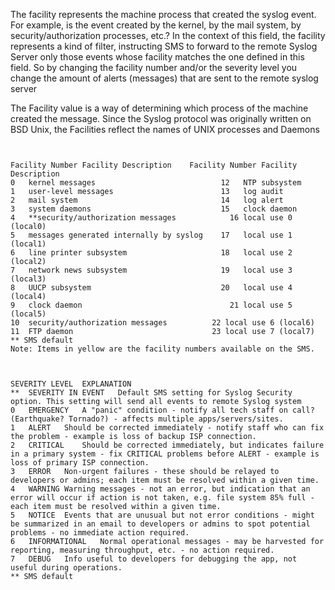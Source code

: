 The facility represents the machine process that created the syslog event. For example, is the event created by the kernel, by the mail system, by security/authorization processes, etc.? In the context of this field, the facility represents a kind of filter, instructing SMS to forward to the remote Syslog Server only those events whose facility matches the one defined in this field. So by changing the facility number and/or the severity level you change the amount of alerts (messages) that are sent to the remote syslog server

The Facility value is a way of determining which process of the machine created the message. Since the Syslog protocol was originally written on BSD Unix, the Facilities reflect the names of UNIX processes and Daemons

```


Facility Number	Facility Description	Facility Number	Facility Description
0	kernel messages	                           12	NTP subsystem
1	user-level messages	                       13	log audit
2	mail system	                               14	log alert
3	system daemons	                           15	clock daemon
4	**security/authorization messages	         16	local use 0 (local0)
5	messages generated internally by syslog	   17	local use 1 (local1)
6	line printer subsystem	                   18	local use 2 (local2)
7	network news subsystem	                   19	local use 3 (local3)
8	UUCP subsystem	                           20	local use 4 (local4)
9	clock daemon	                             21	local use 5 (local5)
10	security/authorization messages	         22	local use 6 (local6)
11	FTP daemon	                             23	local use 7 (local7)
** SMS default
Note: Items in yellow are the facility numbers available on the SMS.



SEVERITY LEVEL	EXPLANATION
**	SEVERITY IN EVENT	Default SMS setting for Syslog Security option. This setting will send all events to remote Syslog system
0	EMERGENCY	A "panic" condition - notify all tech staff on call? (Earthquake? Tornado?) - affects multiple apps/servers/sites.
1	ALERT	Should be corrected immediately - notify staff who can fix the problem - example is loss of backup ISP connection.
2	CRITICAL	Should be corrected immediately, but indicates failure in a primary system - fix CRITICAL problems before ALERT - example is loss of primary ISP connection.
3	ERROR	Non-urgent failures - these should be relayed to developers or admins; each item must be resolved within a given time.
4	WARNING	Warning messages - not an error, but indication that an error will occur if action is not taken, e.g. file system 85% full - each item must be resolved within a given time.
5	NOTICE	Events that are unusual but not error conditions - might be summarized in an email to developers or admins to spot potential problems - no immediate action required.
6	INFORMATIONAL	Normal operational messages - may be harvested for reporting, measuring throughput, etc. - no action required.
7	DEBUG	Info useful to developers for debugging the app, not useful during operations.
** SMS default

```
